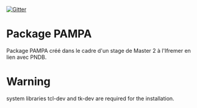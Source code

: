[![Gitter](https://badges.gitter.im/Galaxy-E/PAMPA.svg)](https://gitter.im/Galaxy-E/PAMPA?utm_source=badge&utm_medium=badge&utm_campaign=pr-badge)

# Package PAMPA

Package PAMPA créé dans le cadre d'un stage de Master 2 à l'Ifremer en lien avec PNDB.


# Warning

system libraries tcl-dev and tk-dev are required for the installation.
